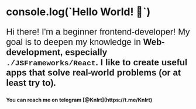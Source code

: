 <h1>console.log(`Hello World! 👋`)</h1>

<p style="font-size: 24px; font-family: Arial;" >Hi there! I'm a beginner frontend-developer! My goal is to deepen my knowledge in <b>Web-development<b>, especially <code style="font-family: Courier New;">./JSFrameworks/React</code>. I like to create useful apps that solve real-world problems (or at least try to).</p>

<p>You can reach me on telegram [@Knlrt](https://t.me/Knlrt)</p>

<!--
**K-gns/K-gns** is a ✨ _special_ ✨ repository because its `README.md` (this file) appears on your GitHub profile.

Here are some ideas to get you started:

- 🔭 I’m currently working on ...
- 🌱 I’m currently learning ...
- 👯 I’m looking to collaborate on ...
- 🤔 I’m looking for help with ...
- 💬 Ask me about ...
- 📫 How to reach me: ...
- 😄 Pronouns: ...
- ⚡ Fun fact: ...
-->
